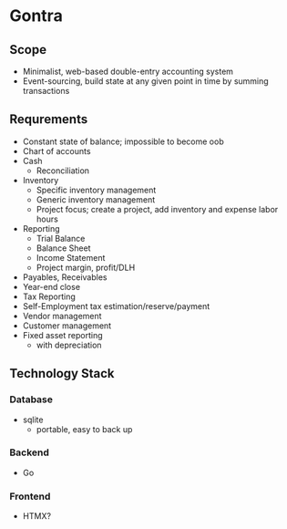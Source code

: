 # Gontra
## Scope
- Minimalist, web-based double-entry accounting system
- Event-sourcing, build state at any given point in time by summing transactions

## Requrements
- Constant state of balance; impossible to become oob
- Chart of accounts
- Cash
  - Reconciliation
- Inventory
  - Specific inventory management
  - Generic inventory management
  - Project focus; create a project, add inventory and expense labor hours
- Reporting
  - Trial Balance
  - Balance Sheet
  - Income Statement
  - Project margin, profit/DLH
- Payables, Receivables
- Year-end close
- Tax Reporting
- Self-Employment tax estimation/reserve/payment
- Vendor management
- Customer management
- Fixed asset reporting
  - with depreciation

## Technology Stack
### Database
- sqlite
  - portable, easy to back up
### Backend
- Go
### Frontend
- HTMX?
